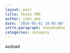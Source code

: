 ```yaml
---
layout: post
title: Teste CMD
author: john_doe
date: '2019-05-01 18:05:86'
intro_paragraph: teasdsadsa
categories: category
---
```

asdsad
